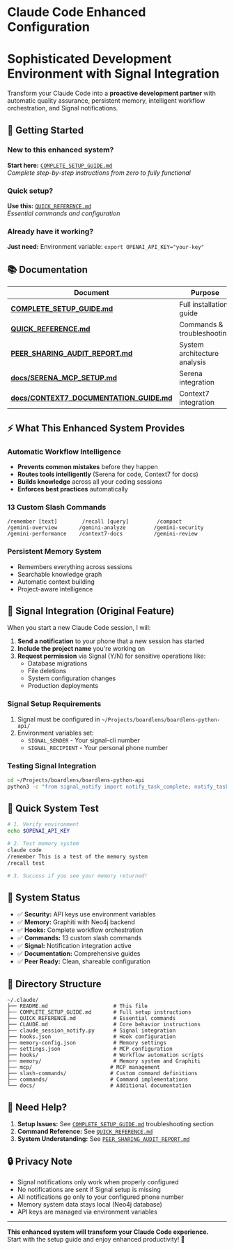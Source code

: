 # Claude Code Enhanced Configuration
# Sophisticated Development Environment with Signal Integration

Transform your Claude Code into a **proactive development partner** with automatic quality assurance, persistent memory, intelligent workflow orchestration, and Signal notifications.

## 🚀 Getting Started

### New to this enhanced system?
**Start here:** [`COMPLETE_SETUP_GUIDE.md`](./COMPLETE_SETUP_GUIDE.md)  
*Complete step-by-step instructions from zero to fully functional*

### Quick setup?
**Use this:** [`QUICK_REFERENCE.md`](./QUICK_REFERENCE.md)  
*Essential commands and configuration*

### Already have it working?
**Just need:** Environment variable: `export OPENAI_API_KEY="your-key"`

## 📚 Documentation

| Document | Purpose | When to Use |
|----------|---------|-------------|
| **[COMPLETE_SETUP_GUIDE.md](./COMPLETE_SETUP_GUIDE.md)** | Full installation guide | First-time setup |
| **[QUICK_REFERENCE.md](./QUICK_REFERENCE.md)** | Commands & troubleshooting | Daily reference |
| **[PEER_SHARING_AUDIT_REPORT.md](./PEER_SHARING_AUDIT_REPORT.md)** | System architecture analysis | Understanding the system |
| **[docs/SERENA_MCP_SETUP.md](./docs/SERENA_MCP_SETUP.md)** | Serena integration | Semantic code analysis |
| **[docs/CONTEXT7_DOCUMENTATION_GUIDE.md](./docs/CONTEXT7_DOCUMENTATION_GUIDE.md)** | Context7 integration | Documentation management |

## ⚡ What This Enhanced System Provides

### Automatic Workflow Intelligence
- **Prevents common mistakes** before they happen
- **Routes tools intelligently** (Serena for code, Context7 for docs)
- **Builds knowledge** across all your coding sessions
- **Enforces best practices** automatically

### 13 Custom Slash Commands
```
/remember [text]        /recall [query]         /compact
/gemini-overview       /gemini-analyze         /gemini-security  
/gemini-performance    /context7-docs          /gemini-review
```

### Persistent Memory System
- Remembers everything across sessions
- Searchable knowledge graph
- Automatic context building
- Project-aware intelligence

## 📱 Signal Integration (Original Feature)

When you start a new Claude Code session, I will:

1. **Send a notification** to your phone that a new session has started
2. **Include the project name** you're working on
3. **Request permission** via Signal (Y/N) for sensitive operations like:
   - Database migrations
   - File deletions
   - System configuration changes
   - Production deployments

### Signal Setup Requirements
1. Signal must be configured in `~/Projects/boardlens/boardlens-python-api/`
2. Environment variables set:
   - `SIGNAL_SENDER` - Your signal-cli number
   - `SIGNAL_RECIPIENT` - Your personal phone number

### Testing Signal Integration
```bash
cd ~/Projects/boardlens/boardlens-python-api
python3 -c "from signal_notify import notify_task_complete; notify_task_complete('Test from Claude Code')"
```

## 🧪 Quick System Test

```bash
# 1. Verify environment
echo $OPENAI_API_KEY

# 2. Test memory system  
claude code
/remember This is a test of the memory system
/recall test

# 3. Success if you see your memory returned!
```

## 🎯 System Status

- ✅ **Security:** API keys use environment variables
- ✅ **Memory:** Graphiti with Neo4j backend  
- ✅ **Hooks:** Complete workflow orchestration
- ✅ **Commands:** 13 custom slash commands
- ✅ **Signal:** Notification integration active
- ✅ **Documentation:** Comprehensive guides
- ✅ **Peer Ready:** Clean, shareable configuration

## 📁 Directory Structure

```
~/.claude/
├── README.md                     # This file
├── COMPLETE_SETUP_GUIDE.md       # Full setup instructions  
├── QUICK_REFERENCE.md            # Essential commands
├── CLAUDE.md                     # Core behavior instructions
├── claude_session_notify.py      # Signal integration
├── hooks.json                    # Hook configuration
├── memory-config.json            # Memory settings
├── settings.json                 # MCP configuration
├── hooks/                        # Workflow automation scripts
├── memory/                       # Memory system and Graphiti
├── mcp/                         # MCP management
├── slash-commands/              # Custom command definitions
├── commands/                    # Command implementations
└── docs/                        # Additional documentation
```

## 🛟 Need Help?

1. **Setup Issues:** See [`COMPLETE_SETUP_GUIDE.md`](./COMPLETE_SETUP_GUIDE.md) troubleshooting section
2. **Command Reference:** See [`QUICK_REFERENCE.md`](./QUICK_REFERENCE.md)  
3. **System Understanding:** See [`PEER_SHARING_AUDIT_REPORT.md`](./PEER_SHARING_AUDIT_REPORT.md)

## 🔒 Privacy Note

- Signal notifications only work when properly configured
- No notifications are sent if Signal setup is missing
- All notifications go only to your configured phone number
- Memory system data stays local (Neo4j database)
- API keys are managed via environment variables

---

**This enhanced system will transform your Claude Code experience.**  
Start with the setup guide and enjoy enhanced productivity! 🚀
